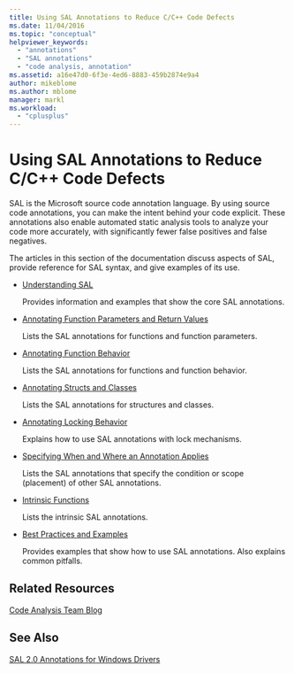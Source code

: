 ```yaml
---
title: Using SAL Annotations to Reduce C/C++ Code Defects
ms.date: 11/04/2016
ms.topic: "conceptual"
helpviewer_keywords:
  - "annotations"
  - "SAL annotations"
  - "code analysis, annotation"
ms.assetid: a16e47d0-6f3e-4ed6-8883-459b2874e9a4
author: mikeblome
ms.author: mblome
manager: markl
ms.workload:
  - "cplusplus"
---
```

# Using SAL Annotations to Reduce C/C++ Code Defects
SAL is the Microsoft source code annotation language. By using source code annotations, you can make the intent behind your code explicit. These annotations also enable automated static analysis tools to analyze your code more accurately, with significantly fewer false positives and false negatives.

The articles in this section of the documentation discuss aspects of SAL, provide reference for SAL syntax, and give examples of its use.

- [Understanding SAL](../code-quality/understanding-sal.md)

     Provides information and examples that show the core SAL annotations.

- [Annotating Function Parameters and Return Values](../code-quality/annotating-function-parameters-and-return-values.md)

     Lists the SAL annotations for functions and function parameters.

- [Annotating Function Behavior](../code-quality/annotating-function-behavior.md)

     Lists the SAL annotations for functions and function behavior.

- [Annotating Structs and Classes](../code-quality/annotating-structs-and-classes.md)

     Lists the SAL annotations for structures and classes.

- [Annotating Locking Behavior](../code-quality/annotating-locking-behavior.md)

     Explains how to use SAL annotations with lock mechanisms.

- [Specifying When and Where an Annotation Applies](../code-quality/specifying-when-and-where-an-annotation-applies.md)

     Lists the SAL annotations that specify the condition or scope (placement) of other SAL annotations.

- [Intrinsic Functions](../code-quality/intrinsic-functions.md)

     Lists the intrinsic SAL annotations.

- [Best Practices and Examples](../code-quality/best-practices-and-examples-sal.md)

     Provides examples that show how to use SAL annotations. Also explains common pitfalls.

## Related Resources
[Code Analysis Team Blog](https://blogs.msdn.microsoft.com/codeanalysis/)

## See Also
[SAL 2.0 Annotations for Windows Drivers](https://docs.microsoft.com/windows-hardware/drivers/devtest/sal-2-annotations-for-windows-drivers)
